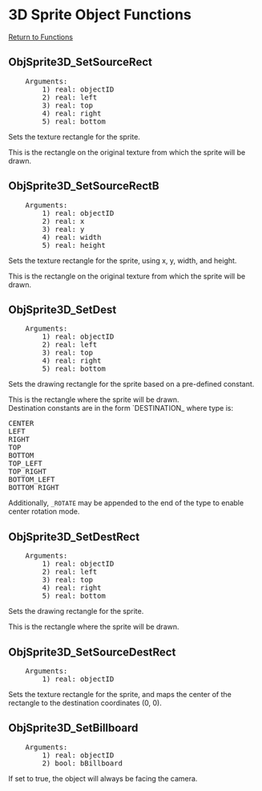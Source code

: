 ﻿# 3D Sprite Object Functions

[Return to Functions](./docs.html)

## ObjSprite3D_SetSourceRect
<pre>
    Arguments:
        1) real: objectID
        2) real: left
        3) real: top
        4) real: right
        5) real: bottom
</pre>
Sets the texture rectangle for the sprite.

This is the rectangle on the original texture from which the sprite will be drawn.

## ObjSprite3D_SetSourceRectB
<pre>
    Arguments:
        1) real: objectID
        2) real: x
        3) real: y
        4) real: width
        5) real: height
</pre>
Sets the texture rectangle for the sprite, using x, y, width, and height.

This is the rectangle on the original texture from which the sprite will be drawn.

## ObjSprite3D_SetDest
<pre>
    Arguments:
        1) real: objectID
        2) real: left
        3) real: top
        4) real: right
        5) real: bottom
</pre>
Sets the drawing rectangle for the sprite based on a pre-defined constant.

This is the rectangle where the sprite will be drawn.\
Destination constants are in the form `DESTINATION_<type> where type is:
<pre>
CENTER
LEFT
RIGHT
TOP
BOTTOM
TOP_LEFT
TOP_RIGHT
BOTTOM_LEFT
BOTTOM_RIGHT
</pre>
Additionally, `_ROTATE` may be appended to the end of the type to enable center rotation mode.

## ObjSprite3D_SetDestRect
<pre>
    Arguments:
        1) real: objectID
        2) real: left
        3) real: top
        4) real: right
        5) real: bottom
</pre>
Sets the drawing rectangle for the sprite.

This is the rectangle where the sprite will be drawn.

## ObjSprite3D_SetSourceDestRect
<pre>
    Arguments:
        1) real: objectID
</pre>
Sets the texture rectangle for the sprite, and maps the center of the rectangle to the destination coordinates (0, 0).

## ObjSprite3D_SetBillboard
<pre>
    Arguments:
        1) real: objectID
        2) bool: bBillboard
</pre>
If set to true, the object will always be facing the camera.